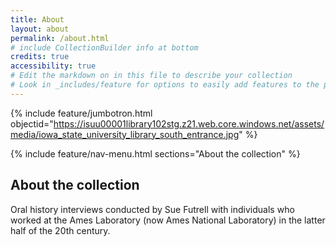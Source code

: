 ```yaml
---
title: About
layout: about
permalink: /about.html
# include CollectionBuilder info at bottom
credits: true
accessibility: true
# Edit the markdown on in this file to describe your collection
# Look in _includes/feature for options to easily add features to the page
---
```


{% include feature/jumbotron.html objectid="https://isuu00001library102stg.z21.web.core.windows.net/assets/media/iowa_state_university_library_south_entrance.jpg" %} 

{% include feature/nav-menu.html sections="About the collection" %}

## About the collection

Oral history interviews conducted by Sue Futrell with individuals who worked at the Ames Laboratory (now Ames National Laboratory) in the latter half of the 20th century.